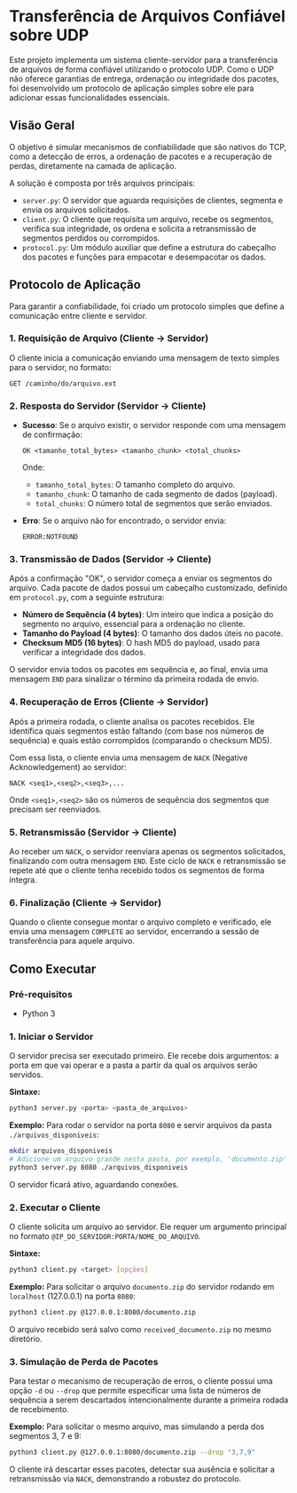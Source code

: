 # Transferência de Arquivos Confiável sobre UDP

Este projeto implementa um sistema cliente-servidor para a transferência de arquivos de forma confiável utilizando o protocolo UDP. Como o UDP não oferece garantias de entrega, ordenação ou integridade dos pacotes, foi desenvolvido um protocolo de aplicação simples sobre ele para adicionar essas funcionalidades essenciais.

## Visão Geral

O objetivo é simular mecanismos de confiabilidade que são nativos do TCP, como a detecção de erros, a ordenação de pacotes e a recuperação de perdas, diretamente na camada de aplicação.

A solução é composta por três arquivos principais:

  - `server.py`: O servidor que aguarda requisições de clientes, segmenta e envia os arquivos solicitados.
  - `client.py`: O cliente que requisita um arquivo, recebe os segmentos, verifica sua integridade, os ordena e solicita a retransmissão de segmentos perdidos ou corrompidos.
  - `protocol.py`: Um módulo auxiliar que define a estrutura do cabeçalho dos pacotes e funções para empacotar e desempacotar os dados.

## Protocolo de Aplicação

Para garantir a confiabilidade, foi criado um protocolo simples que define a comunicação entre cliente e servidor.

### 1\. Requisição de Arquivo (Cliente -\> Servidor)

O cliente inicia a comunicação enviando uma mensagem de texto simples para o servidor, no formato:

```
GET /caminho/do/arquivo.ext
```

### 2\. Resposta do Servidor (Servidor -\> Cliente)

  - **Sucesso**: Se o arquivo existir, o servidor responde com uma mensagem de confirmação:

    ```
    OK <tamanho_total_bytes> <tamanho_chunk> <total_chunks>
    ```

    Onde:

      - `tamanho_total_bytes`: O tamanho completo do arquivo.
      - `tamanho_chunk`: O tamanho de cada segmento de dados (payload).
      - `total_chunks`: O número total de segmentos que serão enviados.

  - **Erro**: Se o arquivo não for encontrado, o servidor envia:

    ```
    ERROR:NOTFOUND
    ```

### 3\. Transmissão de Dados (Servidor -\> Cliente)

Após a confirmação "OK", o servidor começa a enviar os segmentos do arquivo. Cada pacote de dados possui um cabeçalho customizado, definido em `protocol.py`, com a seguinte estrutura:

  - **Número de Sequência (4 bytes)**: Um inteiro que indica a posição do segmento no arquivo, essencial para a ordenação no cliente.
  - **Tamanho do Payload (4 bytes)**: O tamanho dos dados úteis no pacote.
  - **Checksum MD5 (16 bytes)**: O hash MD5 do payload, usado para verificar a integridade dos dados.

O servidor envia todos os pacotes em sequência e, ao final, envia uma mensagem `END` para sinalizar o término da primeira rodada de envio.

### 4\. Recuperação de Erros (Cliente -\> Servidor)

Após a primeira rodada, o cliente analisa os pacotes recebidos. Ele identifica quais segmentos estão faltando (com base nos números de sequência) e quais estão corrompidos (comparando o checksum MD5).

Com essa lista, o cliente envia uma mensagem de `NACK` (Negative Acknowledgement) ao servidor:

```
NACK <seq1>,<seq2>,<seq3>,...
```

Onde `<seq1>,<seq2>` são os números de sequência dos segmentos que precisam ser reenviados.

### 5\. Retransmissão (Servidor -\> Cliente)

Ao receber um `NACK`, o servidor reenviara apenas os segmentos solicitados, finalizando com outra mensagem `END`. Este ciclo de `NACK` e retransmissão se repete até que o cliente tenha recebido todos os segmentos de forma íntegra.

### 6\. Finalização (Cliente -\> Servidor)

Quando o cliente consegue montar o arquivo completo e verificado, ele envia uma mensagem `COMPLETE` ao servidor, encerrando a sessão de transferência para aquele arquivo.

## Como Executar

### Pré-requisitos

  - Python 3

### 1\. Iniciar o Servidor

O servidor precisa ser executado primeiro. Ele recebe dois argumentos: a porta em que vai operar e a pasta a partir da qual os arquivos serão servidos.

**Sintaxe:**

```bash
python3 server.py <porta> <pasta_de_arquivos>
```

**Exemplo:**
Para rodar o servidor na porta `8080` e servir arquivos da pasta `./arquivos_disponiveis`:

```bash
mkdir arquivos_disponiveis
# Adicione um arquivo grande nesta pasta, por exemplo, 'documento.zip'
python3 server.py 8080 ./arquivos_disponiveis
```

O servidor ficará ativo, aguardando conexões.

### 2\. Executar o Cliente

O cliente solicita um arquivo ao servidor. Ele requer um argumento principal no formato `@IP_DO_SERVIDOR:PORTA/NOME_DO_ARQUIVO`.

**Sintaxe:**

```bash
python3 client.py <target> [opções]
```

**Exemplo:**
Para solicitar o arquivo `documento.zip` do servidor rodando em `localhost` (127.0.0.1) na porta `8080`:

```bash
python3 client.py @127.0.0.1:8080/documento.zip
```

O arquivo recebido será salvo como `received_documento.zip` no mesmo diretório.

### 3\. Simulação de Perda de Pacotes

Para testar o mecanismo de recuperação de erros, o cliente possui uma opção `-d` ou `--drop` que permite especificar uma lista de números de sequência a serem descartados intencionalmente durante a primeira rodada de recebimento.

**Exemplo:**
Para solicitar o mesmo arquivo, mas simulando a perda dos segmentos 3, 7 e 9:

```bash
python3 client.py @127.0.0.1:8080/documento.zip --drop "3,7,9"
```

O cliente irá descartar esses pacotes, detectar sua ausência e solicitar a retransmissão via `NACK`, demonstrando a robustez do protocolo.
